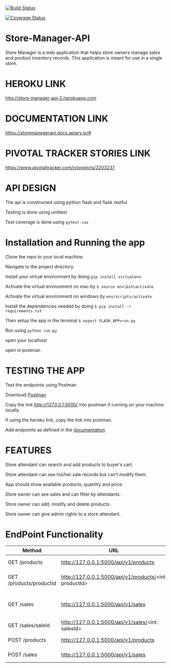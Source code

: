 [![Build Status](https://travis-ci.org/Paulstar200/Store-Manager-API.svg?branch=ch-code-refactor-161366157)](https://travis-ci.org/Paulstar200/Store-Manager-API)

[![Coverage Status](https://coveralls.io/repos/github/Paulstar200/Store-Manager-API/badge.svg)](https://coveralls.io/github/Paulstar200/Store-Manager-API)


# Store-Manager-API

Store Manager is a web application that helps store owners manage sales and product inventory records. This application is meant for use in a single store.

# HEROKU LINK
http://store-manager-api-2.herokuapp.com


# DOCUMENTATION LINK
https://storemanagerapi.docs.apiary.io/#


# PIVOTAL TRACKER STORIES LINK
https://www.pivotaltracker.com/n/projects/2203237



# API DESIGN

The api is constructed using python flask and flask restful

Testing is done using unittest

Test coverage is done using `pytest-cov`


# Installation and Running the app

Clone the repo to your local machine.

Navigate to the project directory.

Install your virtual environment by doing `pip install virtualenv`.

Activate the virtual environment on mac by `$ source env\bin\activate`

Activate the virtual environment on windows by `env/scripts/activate`

Install the dependencies needed by doing `$ pip install -r requirements.txt`

Then setup the app in the terminal `$ export FLASK_APP=run.py`

Run using `python run.py`

open your localhost

open in postman


# TESTING THE APP

Test the endpoints using Postman

Download [Postman](https://www.getpostman.com/)

Copy the link http://127.0.0.1:5000/ into postman if running on your machine locally.

If using the heroku link, copy the link into postman.

Add endpoints as defined in the [documentation](https://storemanagerapi.docs.apiary.io/#)


# FEATURES

Store attendant can search and add products to buyer’s cart.

Store attendant can see his/her sale records but can’t modify them.

App should show available products, quantity and price.

Store owner can see sales and can filter by attendants.

Store owner can add, modify and delete products.

Store owner can give admin rights to a store attendant.


# EndPoint Functionality
Method | URL | DESCRIPTION
-------|-----|------------
GET /products| http://127.0.0.1:5000/api/v1/products | Fetch all products
GET /products/productId |http://127.0.0.1:5000/api/v1/products/<int: productId>| Fetch a single product record
GET /sales |http://127.0.0.1:5000/api/v1/sales|Fetch all sale records Get all sale records.
GET /sales/saleId | http://127.0.0.1:5000/api/v1/sales/<int: salesId> | Fetch a single sale record
POST /products| http://127.0.0.1:5000/api/v1/products | Create a product
POST /sales | http://127.0.0.1:5000/api/v1/sales | Create a sale order



